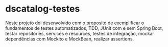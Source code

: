 # dscatalog-testes

Neste projeto doi desenvolvido com o proposito de exemplificar o fundamentos de testes automatizados, 
TDD, JUnit com e sem Spring Boot, testar repositories, services e resources, testes de integração, mockar 
dependências com Mockito e MockBean, realizar assertions.

